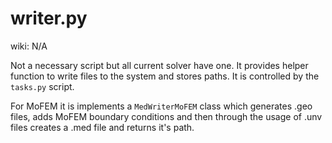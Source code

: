 # writer.py

wiki: N/A

Not a necessary script but all current solver have one.
It provides helper function to write files to the system and stores paths. It is controlled by the `tasks.py` script.

For MoFEM it is implements a `MedWriterMoFEM` class which generates .geo files, adds MoFEM boundary conditions and then through the usage of .unv files creates a .med file and returns it's path.